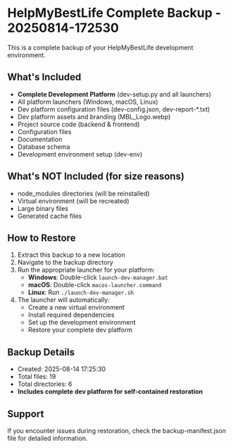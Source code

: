 # HelpMyBestLife Complete Backup - 20250814-172530

This is a complete backup of your HelpMyBestLife development environment.

## What's Included
- **Complete Development Platform** (dev-setup.py and all launchers)
- All platform launchers (Windows, macOS, Linux)
- Dev platform configuration files (dev-config.json, dev-report-*.txt)
- Dev platform assets and branding (MBL_Logo.webp)
- Project source code (backend & frontend)
- Configuration files
- Documentation
- Database schema
- Development environment setup (dev-env)

## What's NOT Included (for size reasons)
- node_modules directories (will be reinstalled)
- Virtual environment (will be recreated)
- Large binary files
- Generated cache files

## How to Restore
1. Extract this backup to a new location
2. Navigate to the backup directory
3. Run the appropriate launcher for your platform:
   - **Windows**: Double-click `launch-dev-manager.bat`
   - **macOS**: Double-click `macos-launcher.command`
   - **Linux**: Run `./launch-dev-manager.sh`
4. The launcher will automatically:
   - Create a new virtual environment
   - Install required dependencies
   - Set up the development environment
   - Restore your complete dev platform

## Backup Details
- Created: 2025-08-14 17:25:30
- Total files: 19
- Total directories: 6
- **Includes complete dev platform for self-contained restoration**

## Support
If you encounter issues during restoration, check the backup-manifest.json file for detailed information.
